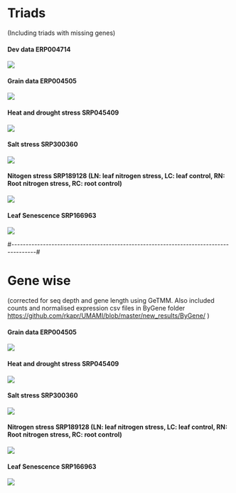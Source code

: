 


# Triads 
(Including triads with missing genes)

#### Dev data ERP004714

![](https://github.com/rkapr/UMAMI/blob/master/new_results/ByGene/triads/dev_data.png)

#### Grain data ERP004505

![](https://github.com/rkapr/UMAMI/blob/master/new_results/ByGene/triads/grain_dev.png)

#### Heat and drought stress SRP045409

![](https://github.com/rkapr/UMAMI/blob/master/new_results/ByGene/triads/heat_drought_stress.png)


#### Salt stress SRP300360

![](https://github.com/rkapr/UMAMI/blob/master/new_results/ByGene/triads/salt_stress.png)

#### Nitogen stress SRP189128 (LN: leaf nitrogen stress, LC: leaf control, RN: Root nitrogen stress, RC: root control)

![](https://github.com/rkapr/UMAMI/blob/master/new_results/ByGene/triads/Nstress.png)

#### Leaf Senescence SRP166963

![](https://github.com/rkapr/UMAMI/blob/master/new_results/ByGene/triads/senescence.png)


#--------------------------------------------------------------------------------------#
# Gene wise 

(corrected for seq depth and gene length using GeTMM. Also included counts and normalised expression csv files in ByGene folder https://github.com/rkapr/UMAMI/blob/master/new_results/ByGene/ )

#### Grain data ERP004505
![](https://github.com/rkapr/UMAMI/blob/master/new_results/ByGene/ERP004505_heatmap_samplemean.png)

#### Heat and drought stress SRP045409
![](https://github.com/rkapr/UMAMI/blob/master/new_results/ByGene/SRP045409_heatmap_samplemean.png)

#### Salt stress SRP300360
![](https://github.com/rkapr/UMAMI/blob/master/new_results/ByGene/SRP300360_heatmap_samplemean.png)

#### Nitrogen stress SRP189128 (LN: leaf nitrogen stress, LC: leaf control, RN: Root nitrogen stress, RC: root control)
![](https://github.com/rkapr/UMAMI/blob/master/new_results/ByGene/SRP189128_heatmap_samplemean.png)

#### Leaf Senescence SRP166963
![](https://github.com/rkapr/UMAMI/blob/master/new_results/ByGene/SRP166963_heatmap_samplemean.png)



